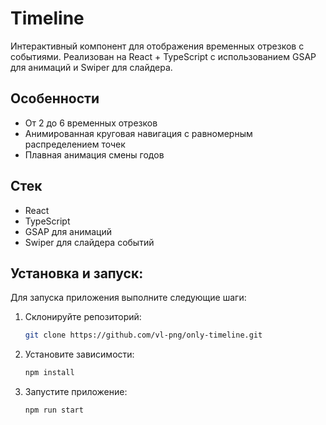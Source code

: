 # Timeline

Интерактивный компонент для отображения временных отрезков с событиями. Реализован на React + TypeScript с использованием GSAP для анимаций и Swiper для слайдера.

## Особенности

- От 2 до 6 временных отрезков
- Анимированная круговая навигация с равномерным распределением точек
- Плавная анимация смены годов

## Стек

- React
- TypeScript
- GSAP для анимаций
- Swiper для слайдера событий

## Установка и запуск:

Для запуска приложения выполните следующие шаги:

1. Склонируйте репозиторий:
    ```bash
    git clone https://github.com/vl-png/only-timeline.git
    ```
2. Установите зависимости:
    ```bash
    npm install
    ```
3. Запустите приложение:
    ```bash
    npm run start
    ```
